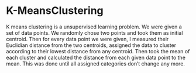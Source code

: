 # K-MeansClustering
K means clustering is a unsupervised learning problem. We were given a set of data points. We randomly chose two
points and took them as initial centroid. Then for every data
point we were given, I measured their Euclidian distance from
the two centroids, assigned the data to cluster according to their
lowest distance from any centroid. Then took the mean of each
cluster and calculated the distance from each given data point to
the mean. This was done until all assigned categories don’t change
any more.
